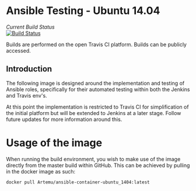 # Ansible Testing - Ubuntu 14.04

*Current Build Status* <br/> [![Build Status](https://travis-ci.org/Artemu/ansible-container-ubuntu_1404.svg?branch=master)](https://travis-ci.org/Artemu/ansible-container-ubuntu_1404)

Builds are performed on the open Travis CI platform. Builds can be publicly accessed.

## Introduction
The following image is designed around the implementation and testing of Ansible roles, specifically for their automated testing within both the Jenkins and Travis env's.

At this point the implementation is restricted to Travis CI for simplification of the initial platform but will be extended to Jenkins at a later stage. Follow future updates for more information around this.

# Usage of the image
When running the build environment, you wish to make use of the image directly from the master build within GitHub. This can be achieved by pulling in the docker image as such:

`docker pull Artemu/ansible-container-ubuntu_1404:latest`
